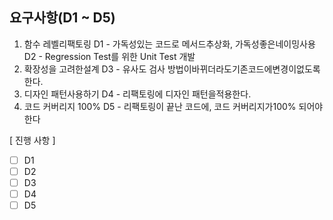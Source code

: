 ## 요구사항(D1 ~ D5)
 1. 함수 레벨리팩토링
  D1 - 가독성있는 코드로 메서드추상화, 가독성좋은네이밍사용
  D2 - Regression Test를 위한 Unit Test 개발
 2. 확장성을 고려한설계
  D3 - 유사도 검사 방법이바뀌더라도기존코드에변경이없도록한다. 
 3. 디자인 패턴사용하기
  D4 - 리팩토링에 디자인 패턴을적용한다.
 4. 코드 커버리지 100%
   D5 - 리팩토링이 끝난 코드에, 코드 커버리지가100% 되어야 한다

[ 진행 사항 ]
- [ ] D1
- [ ] D2
- [ ] D3
- [ ] D4
- [ ] D5
